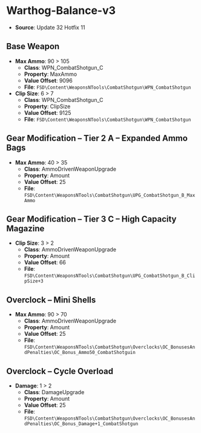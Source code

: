 # Warthog-Balance-v3
* **Source**: Update 32 Hotfix 11

## Base Weapon
* **Max Ammo**: 90 > 105
  * **Class**: WPN_CombatShotgun_C
  * **Property**: MaxAmmo
  * **Value Offset**: 9096
  * **File**: `FSD\Content\WeaponsNTools\CombatShotgun\WPN_CombatShotgun`
* **Clip Size**: 6 > 7
  * **Class**: WPN_CombatShotgun_C
  * **Property**: ClipSize
  * **Value Offset**: 9125
  * **File**: `FSD\Content\WeaponsNTools\CombatShotgun\WPN_CombatShotgun`

## Gear Modification – Tier 2 A – Expanded Ammo Bags
* **Max Ammo**: 40 > 35
  * **Class**: AmmoDrivenWeaponUpgrade
  * **Property**: Amount
  * **Value Offset**: 25
  * **File**: `FSD\Content\WeaponsNTools\CombatShotgun\UPG_CombatShotgun_B_MaxAmmo`

## Gear Modification – Tier 3 C – High Capacity Magazine
* **Clip Size**: 3 > 2
  * **Class**: AmmoDrivenWeaponUpgrade
  * **Property**: Amount
  * **Value Offset**: 66
  * **File**: `FSD\Content\WeaponsNTools\CombatShotgun\UPG_CombatShotgun_B_ClipSize+3`

## Overclock – Mini Shells
* **Max Ammo**: 90 > 70
  * **Class**: AmmoDrivenWeaponUpgrade
  * **Property**: Amount
  * **Value Offset**: 25
  * **File**: `FSD\Content\WeaponsNTools\CombatShotgun\Overclocks\OC_BonusesAndPenalties\OC_Bonus_Ammo50_CombatShotguin`

## Overclock – Cycle Overload
* **Damage**: 1 > 2
  * **Class**: DamageUpgrade
  * **Property**: Amount
  * **Value Offset**: 25
  * **File**: `FSD\Content\WeaponsNTools\CombatShotgun\Overclocks\OC_BonusesAndPenalties\OC_Bonus_Damage+1_CombatShotgun`
